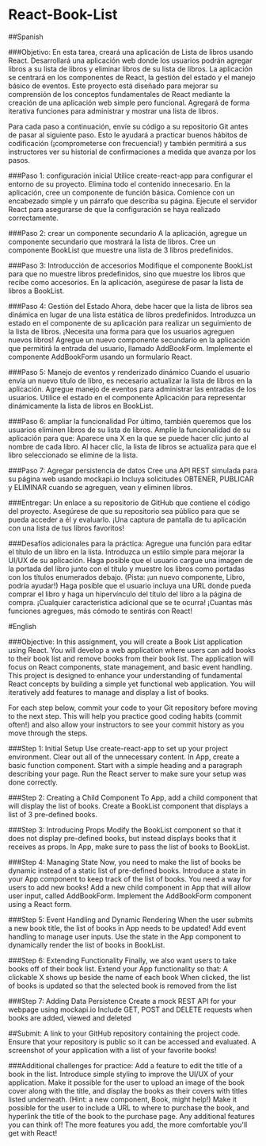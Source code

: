 # React-Book-List

##Spanish

###Objetivo:
    En esta tarea, creará una aplicación de Lista de libros usando React. Desarrollará una aplicación web donde los usuarios podrán agregar libros a su lista de libros y eliminar libros de su lista de libros. La aplicación se centrará en los componentes de React, la gestión del estado y el manejo básico de eventos. Este proyecto está diseñado para mejorar su comprensión de los conceptos fundamentales de React mediante la creación de una aplicación web simple pero funcional. Agregará de forma iterativa funciones para administrar y mostrar una lista de libros.

Para cada paso a continuación, envíe su código a su repositorio Git antes de pasar al siguiente paso. Esto le ayudará a practicar buenos hábitos de codificación (¡comprometerse con frecuencia!) y también permitirá a sus instructores ver su historial de confirmaciones a medida que avanza por los pasos.

###Paso 1: configuración inicial
    Utilice create-react-app para configurar el entorno de su proyecto. Elimina todo el contenido innecesario.
    En la aplicación, cree un componente de función básica. Comience con un encabezado simple y un párrafo que describa su página.
    Ejecute el servidor React para asegurarse de que la configuración se haya realizado correctamente.

###Paso 2: crear un componente secundario
    A la aplicación, agregue un componente secundario que mostrará la lista de libros.
    Cree un componente BookList que muestre una lista de 3 libros predefinidos.

###Paso 3: Introducción de accesorios
    Modifique el componente BookList para que no muestre libros predefinidos, sino que muestre los libros que recibe como accesorios.
    En la aplicación, asegúrese de pasar la lista de libros a BookList.

###Paso 4: Gestión del Estado
    Ahora, debe hacer que la lista de libros sea dinámica en lugar de una lista estática de libros predefinidos. Introduzca un estado en el componente de su aplicación para realizar un seguimiento de la lista de libros.
    ¡Necesita una forma para que los usuarios agreguen nuevos libros! Agregue un nuevo componente secundario en la aplicación que permitirá la entrada del usuario, llamado AddBookForm.
    Implemente el componente AddBookForm usando un formulario React.

###Paso 5: Manejo de eventos y renderizado dinámico
    Cuando el usuario envía un nuevo título de libro, es necesario actualizar la lista de libros en la aplicación. Agregue manejo de eventos para administrar las entradas de los usuarios.
    Utilice el estado en el componente Aplicación para representar dinámicamente la lista de libros en BookList.

###Paso 6: ampliar la funcionalidad
    Por último, también queremos que los usuarios eliminen libros de su lista de libros. Amplíe la funcionalidad de su aplicación para que:
    Aparece una X en la que se puede hacer clic junto al nombre de cada libro.
    Al hacer clic, la lista de libros se actualiza para que el libro seleccionado se elimine de la lista.

###Paso 7: Agregar persistencia de datos
    Cree una API REST simulada para su página web usando mockapi.io
    Incluya solicitudes OBTENER, PUBLICAR y ELIMINAR cuando se agreguen, vean y eliminen libros.
 

###Entregar:
Un enlace a su repositorio de GitHub que contiene el código del proyecto. Asegúrese de que su repositorio sea público para que se pueda acceder a él y evaluarlo.
¡Una captura de pantalla de tu aplicación con una lista de tus libros favoritos!
 

###Desafíos adicionales para la práctica:
    Agregue una función para editar el título de un libro en la lista.
    Introduzca un estilo simple para mejorar la UI/UX de su aplicación.
    Haga posible que el usuario cargue una imagen de la portada del libro junto con el título y muestre los libros como portadas con los títulos enumerados debajo. (Pista: ¡un nuevo componente, Libro, podría ayudar!)
    Haga posible que el usuario incluya una URL donde pueda comprar el libro y haga un hipervínculo del título del libro a la página de compra.
    ¡Cualquier característica adicional que se te ocurra! ¡Cuantas más funciones agregues, más cómodo te sentirás con React!

#English

###Objective:
    In this assignment, you will create a Book List application using React. You will develop a web application where users can add books to their book list and remove books from their book list. The application will focus on React components, state management, and basic event handling. This project is designed to enhance your understanding of fundamental React concepts by building a simple yet functional web application. You will iteratively add features to manage and display a list of books.

For each step below, commit your code to your Git repository before moving to the next step. This will help you practice good coding habits (commit often!) and also allow your instructors to see your commit history as you move through the steps.

###Step 1: Initial Setup 
    Use create-react-app to set up your project environment. Clear out all of the unnecessary content.
    In App, create a basic function component. Start with a simple heading and a paragraph describing your page.
    Run the React server to make sure your setup was done correctly. 

###Step 2: Creating a Child Component
    To App, add a child component that will display the list of books.
    Create a BookList component that displays a list of 3 pre-defined books.

###Step 3: Introducing Props
    Modify the BookList component so that it does not display pre-defined books, but instead displays books that it receives as props. 
    In App, make sure to pass the list of books to BookList.

###Step 4: Managing State
    Now, you need to make the list of books be dynamic instead of a static list of pre-defined books. Introduce a state in your App component to keep track of the list of books. 
    You need a way for users to add new books! Add a new child component in App that will allow user input, called AddBookForm.
    Implement the AddBookForm component using a React form.

###Step 5: Event Handling and Dynamic Rendering
    When the user submits a new book title, the list of books in App needs to be updated! Add event handling to manage user inputs. 
    Use the state in the App component to dynamically render the list of books in BookList.

###Step 6: Extending Functionality
    Finally, we also want users to take books off of their book list. Extend your App functionality so that:
    A clickable X shows up beside the name of each book
    When clicked, the list of books is updated so that the selected book is removed from the list

###Step 7: Adding Data Persistence
    Create a mock REST API for your webpage using mockapi.io 
    Include GET, POST and DELETE requests when books are added, viewed and deleted 

##Submit:
    A link to your GitHub repository containing the project code. Ensure that your repository is public so it can be accessed and evaluated.
    A screenshot of your application with a list of your favorite books! 
 

###Additional challenges for practice:
    Add a feature to edit the title of a book in the list.
    Introduce simple styling to improve the UI/UX of your application.
    Make it possible for the user to upload an image of the book cover along with the title, and display the books as their covers with titles listed underneath. (Hint: a new component, Book, might help!) 
    Make it possible for the user to include a URL to where to purchase the book, and hyperlink the title of the book to the purchase page.
    Any additional features you can think of! The more features you add, the more comfortable you'll get with React!